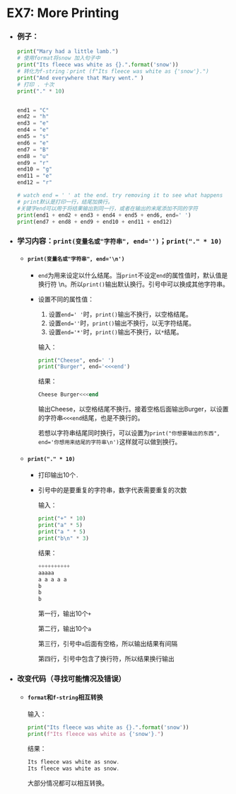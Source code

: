 # EX7: More Printing

* ### 例子：

  ```python
  print("Mary had a little lamb.")
  # 使用format将snow 加入句子中
  print("Its fleece was white as {}.".format('snow'))
  # 转化为f-string：print (f"Its fleece was white as {'snow'}.")
  print("And everywhere that Mary went." )
  # 打印 . 十次
  print("." * 10)
  
  
  end1 = "C"
  end2 = "h"
  end3 = "e"
  end4 = "e"
  end5 = "s"
  end6 = "e"
  end7 = "B"
  end8 = "u"
  end9 = "r"
  end10 = "g"
  end11 = "e"
  end12 = "r"
  
  # watch end = ' ' at the end. try removing it to see what happens
  # print默认是打印一行，结尾加换行。
  #关键字end可以用于将结果输出到同一行，或者在输出的末尾添加不同的字符
  print(end1 + end2 + end3 + end4 + end5 + end6, end=' ')
  print(end7 + end8 + end9 + end10 + end11 + end12)
  ```

* ### 学习内容：`print(变量名或"字符串", end='')`；`print("." * 10)`

  * #### `print(变量名或"字符串", end='\n')`

    * `end`为用来设定以什么结尾。当`print`不设定`end`的属性值时，默认值是换行符 \n。所以`print()`输出默认换行。引号中可以换成其他字符串。

    * 设置不同的属性值：

      1. 设置`end=' '`时，`print()`输出不换行，以空格结尾。
      2. 设置`end=''`时，`print()`输出不换行，以无字符结尾。
      3. 设置`end='*'`时，`print()`输出不换行，以`*`结尾。
  
      输入：
      
      ```python
      print("Cheese", end=' ')
      print("Burger", end='<<<end')
      ```
      
      结果：
      
      ```powershell
      Cheese Burger<<<end
      ```
      
      输出Cheese，以空格结尾不换行。接着空格后面输出Burger，以设置的字符串`<<<end`结尾，也是不换行的。
      
      若想以字符串结尾同时换行，可以设置为`print("你想要输出的东西", end='你想用来结尾的字符串\n')`这样就可以做到换行。

  * #### `print("." * 10)`

    * 打印输出10个`.`
    
    * 引号中的是要重复的字符串，数字代表需要重复的次数
    
      输入：
    
      ```python
      print("+" * 10)
      print("a" * 5)
      print("a " * 5)
      print("b\n" * 3)
      ```
    
      结果：
    
      ```powershell
      ++++++++++
      aaaaa
      a a a a a
      b
      b
      b
      ```
    
      第一行，输出10个`+`
    
      第二行，输出10个`a`
    
      第三行，引号中`a`后面有空格，所以输出结果有间隔
    
      第四行，引号中包含了换行符，所以结果换行输出
    

* ### 改变代码（寻找可能情况及错误）

  * #### `format`和`f-string`相互转换

    输入：

    ```python
    print("Its fleece was white as {}.".format('snow'))
    print(f"Its fleece was white as {'snow'}.")
    ```

    结果：

    ```powershell
    Its fleece was white as snow.
    Its fleece was white as snow.
    ```

    大部分情况都可以相互转换。




